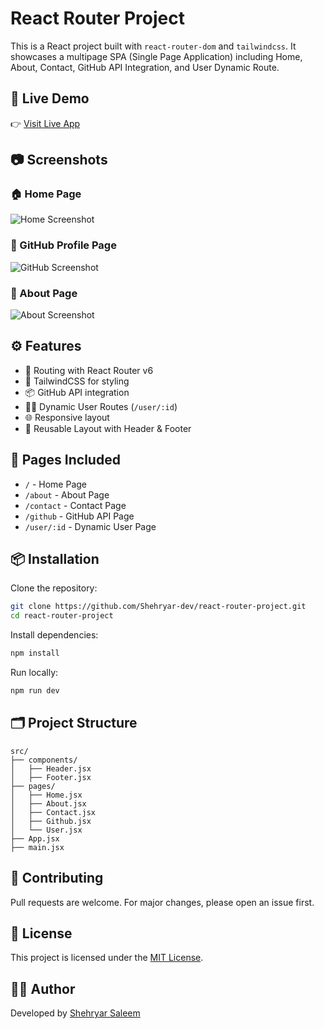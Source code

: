 # React Router Project

This is a React project built with `react-router-dom` and `tailwindcss`. It showcases a multipage SPA (Single Page Application) including Home, About, Contact, GitHub API Integration, and User Dynamic Route.

## 🔗 Live Demo

👉 [Visit Live App](https://react-router-project-silk.vercel.app/)

## 📷 Screenshots

### 🏠 Home Page
![Home Screenshot](./screenshots/home.png)

### 👤 GitHub Profile Page
![GitHub Screenshot](./screenshots/github.png)

### 📄 About Page
![About Screenshot](./screenshots/about.png)

## ⚙️ Features

- 🔀 Routing with React Router v6
- 🎨 TailwindCSS for styling
- 📦 GitHub API integration
- 🧑‍💻 Dynamic User Routes (`/user/:id`)
- 🌐 Responsive layout
- 🔄 Reusable Layout with Header & Footer

## 🧪 Pages Included

- `/` - Home Page
- `/about` - About Page
- `/contact` - Contact Page
- `/github` - GitHub API Page
- `/user/:id` - Dynamic User Page

## 📦 Installation

Clone the repository:

```bash
git clone https://github.com/Shehryar-dev/react-router-project.git
cd react-router-project
```

Install dependencies:

```bash
npm install
```

Run locally:

```bash
npm run dev
```

## 🗂️ Project Structure

```
src/
├── components/
│   ├── Header.jsx
│   ├── Footer.jsx
├── pages/
│   ├── Home.jsx
│   ├── About.jsx
│   ├── Contact.jsx
│   ├── Github.jsx
│   └── User.jsx
├── App.jsx
├── main.jsx
```

## 🤝 Contributing

Pull requests are welcome. For major changes, please open an issue first.

## 📝 License

This project is licensed under the [MIT License](LICENSE).

## 👨‍💻 Author

Developed by [Shehryar Saleem](https://github.com/Shehryar-dev)
